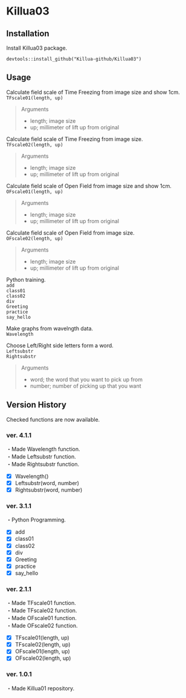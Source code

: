 # Killua03

## Installation

Install Killua03 package.  
```
devtools::install_github("Killua-github/Killua03")
```

## Usage

Calculate field scale of Time Freezing from image size and show 1cm.  
`TFscale01(length, up)`
> Arguments  
> - length; image size
> - up; millimeter of lift up from original

Calculate field scale of Time Freezing from image size.  
`TFscale02(length, up)`
> Arguments  
> - length; image size
> - up; millimeter of lift up from original

Calculate field scale of Open Field from image size and show 1cm.  
`OFscale01(length, up)`
> Arguments  
> - length; image size
> - up; millimeter of lift up from original

Calculate field scale of Open Field from image size.  
`OFscale02(length, up)`
> Arguments  
> - length; image size
> - up; millimeter of lift up from original

Python training.  
`add`  
`class01`  
`class02`  
`div`  
`Greeting`  
`practice`  
`say_hello`  

Make graphs from wavelngth data.  
`Wavelength`  

Choose Left/Right side letters form a word.  
`Leftsubstr`  
`Rightsubstr`  
> Arguments  
> - word; the word that you want to pick up from
> - number; number of picking up that you want


## Version History

Checked functions are now available.  

### ver. 4.1.1

・Made Wavelength function.  
・Made Leftsubstr function.  
・Made Rightsubstr function.  
- [x] Wavelength()
- [x] Leftsubstr(word, number)
- [x] Rightsubstr(word, number)

### ver. 3.1.1

・Python Programming.  
- [x] add
- [x] class01
- [x] class02
- [x] div
- [x] Greeting
- [x] practice
- [x] say_hello

### ver. 2.1.1

・Made TFscale01 function.  
・Made TFscale02 function.  
・Made OFscale01 function.  
・Made OFscale02 function.  
- [x] TFscale01(length, up)
- [x] TFscale02(length, up)
- [x] OFscale01(length, up)
- [x] OFscale02(length, up)

### ver. 1.0.1

・Made Killua01 repository.  
